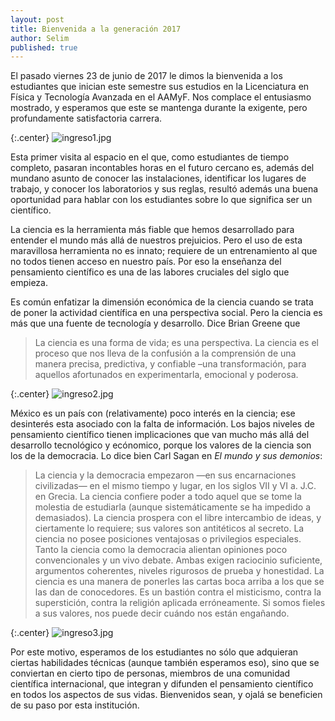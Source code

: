 ```yaml
---
layout: post
title: Bienvenida a la generación 2017
author: Selim
published: true
---
```


El pasado viernes 23 de junio de 2017 le dimos la bienvenida a los
estudiantes que inician este semestre sus estudios en la Licenciatura
en Física y Tecnología Avanzada en el AAMyF. Nos complace el entusiasmo mostrado, y esperamos que este se mantenga durante la exigente, pero profundamente satisfactoria carrera. 


{:.center}
![ingreso1.jpg]({{site.baseurl}}/images/posts/2017/ingreso1.jpg)

Esta primer visita al espacio en el que, como estudiantes de tiempo completo, pasaran incontables horas en el futuro cercano es, además del mundano asunto de conocer las instalaciones, identificar los lugares de trabajo, y conocer los laboratorios y sus reglas, resultó además una buena oportunidad para hablar con los estudiantes sobre lo que significa ser un científico. 

La ciencia es la herramienta más fiable que hemos desarrollado para
entender el mundo más allá de nuestros prejuicios. Pero el uso de esta
maravillosa herramienta no es innato; requiere de un entrenamiento al
que no todos tienen acceso en nuestro país. Por eso la enseñanza del
pensamiento científico es una de las labores cruciales del siglo
que empieza.

Es común enfatizar la dimensión económica de la ciencia cuando se trata de poner la actividad científica en una perspectiva social. Pero la ciencia es más que una fuente de tecnología y desarrollo. Dice Brian Greene que 

> La ciencia es una forma de vida; es una perspectiva. La ciencia es
> el proceso que nos lleva de la confusión a la comprensión de una
> manera precisa, predictiva, y confiable –una transformación, para
> aquellos afortunados en experimentarla, emocional y poderosa.


{:.center}
![ingreso2.jpg]({{site.baseurl}}/images/posts/2017/ingreso2.jpg)


México es un país con (relativamente) poco interés en la ciencia; ese desinterés esta asociado con la falta de información. Los bajos niveles de pensamiento científico tienen implicaciones que van mucho más allá del desarrollo tecnológico y ecónomico, porque los valores de la ciencia son los de la democracia. Lo dice bien Carl Sagan en *El mundo y sus demonios*:

> La ciencia y la democracia empezaron —en sus encarnaciones
> civilizadas— en el mismo tiempo y lugar, en los siglos VII y VI
> a. J.C. en Grecia. La ciencia confiere poder a todo aquel que se
> tome la molestia de estudiarla (aunque sistemáticamente se ha
> impedido a demasiados). La ciencia prospera con el libre intercambio
> de ideas, y ciertamente lo requiere; sus valores son antitéticos al
> secreto. La ciencia no posee posiciones ventajosas o privilegios
> especiales. Tanto la ciencia como la democracia alientan opiniones
> poco convencionales y un vivo debate. Ambas exigen raciocinio
> suficiente, argumentos coherentes, niveles rigurosos de prueba y
> honestidad. La ciencia es una manera de ponerles las cartas boca
> arriba a los que se las dan de conocedores. Es un bastión contra el
> misticismo, contra la superstición, contra la religión aplicada
> erróneamente. Si somos fieles a sus valores, nos puede decir cuándo
> nos están engañando.

{:.center}
![ingreso3.jpg]({{site.baseurl}}/images/posts/2017/ingreso3.jpg)

Por este motivo, esperamos de los estudiantes no sólo que adquieran ciertas habilidades técnicas (aunque también esperamos eso), sino que se conviertan en cierto tipo de personas, miembros de una comunidad científica internacional, que integran y difunden el pensamiento científico en todos los aspectos de sus vidas. Bienvenidos sean, y ojalá se beneficien de su paso por esta institución. 
